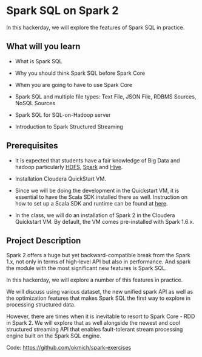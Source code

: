 # Spark SQL on Spark 2

In this hackerday, we will explore the features of Spark SQL in practice.



## What will you learn

- What is Spark SQL


- Why you should think Spark SQL before Spark Core


- When you are going to have to use Spark Core


- Spark SQL and multiple file types: Text File, JSON File, RDBMS Sources, NoSQL Sources


- Spark SQL for SQL-on-Hadoop server


- Introduction to Spark Structured Streaming

## Prerequisites

- It is expected that students have a fair knowledge of Big Data and hadoop particularly [HDFS](https://www.dezyre.com/hadoop-course/hdfs), [Spark](https://www.dezyre.com/apache-spark-scala-training-online/38) and [Hive](https://www.dezyre.com/hadoop-course/hive).


- Installation Cloudera QuickStart VM.


- Since we will be doing the development in the Quickstart VM, it is essential to have the Scala SDK installed there as well. Instruction on how to set up a Scala SDK and runtime can be found at [here](https://www.youtube.com/watch?v=SFJsuo2XISs&t=151s).


- In the class, we will do an installation of Spark 2 in the Cloudera Quickstart VM. By default, the VM comes pre-installed with Spark 1.6.x.

## Project Description

Spark 2 offers a huge but yet backward-compatible break from the Spark 1.x, not only in terms of high-level API but also in performance. And spark the module with the most significant new features is Spark SQL.

In this hackerday, we will explore a number of this features in practice.

We will discuss using various dataset, the new unified spark API as well as the optimization features that makes Spark SQL the first way to explore in processing structured data.

However, there are times when it is inevitable to resort to Spark Core - RDD in Spark 2. We will explore that as well alongside the newest and cool structured streaming API that enables fault-tolerant stream processing engine built on the Spark SQL engine.



Code: https://github.com/okmich/spark-exercises